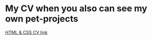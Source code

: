 # My CV when you also can see my own pet-projects

[HTML & CSS CV link](https://evgotem.github.io/rsschool-cv/)
